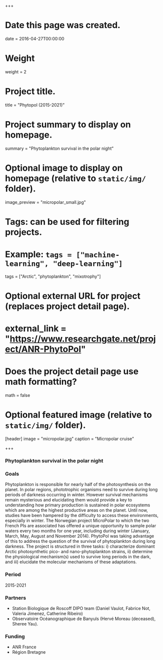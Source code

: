 +++
# Date this page was created.
date = 2016-04-27T00:00:00

# Weight
weight = 2

# Project title.
title = "Phytopol (2015-2021)"

# Project summary to display on homepage.
summary = "Phytoplankton survival in the polar night"

# Optional image to display on homepage (relative to `static/img/` folder).
image_preview = "micropolar_small.jpg"

# Tags: can be used for filtering projects.
# Example: `tags = ["machine-learning", "deep-learning"]`
tags = ["Arctic", "phytoplankton", "mixotrophy"]

# Optional external URL for project (replaces project detail page).
# external_link = "https://www.researchgate.net/project/ANR-PhytoPol"

# Does the project detail page use math formatting?
math = false

# Optional featured image (relative to `static/img/` folder).
[header]
image = "micropolar.jpg"
caption = "Micropolar cruise"

+++

### Phytoplankton survival in the polar night


### Goals
Phytoplankton is responsible for nearly half of the photosynthesis on the planet. In polar regions, phototrophic organisms need to survive during long periods of darkness occurring in winter. However survival mechanisms remain mysterious and elucidating them would provide a key to understanding how primary production is sustained in polar ecosystems which are among the highest productive areas on the planet. Until now, studies have been hampered by the difficulty to access these environments, especially in winter. The Norwegian project MicroPolar to which the two French PIs are associated has offered a unique opportunity to sample polar waters every two months for one year, including during winter (January, March, May, August and November 2014). PhytoPol was taking advantage of this to address the question of the survival of phytoplankton during long darkness. The project is structured in three tasks: i) characterize dominant Arctic photosynthetic pico- and nano-phytoplankton strains, ii) determine the physiological mechanism(s) used to survive long periods in the dark, and iii) elucidate the molecular mechanisms of these adaptations.

### Period

2015-2021

### Partners
* Station Biologique de Roscoff DIPO team (Daniel Vaulot, Fabrice Not, Valeria Jimenez, Catherine Ribeiro)
* Observatoire Océanographique  de Banyuls (Hervé Moreau (deceased), Sheree Yau).

### Funding
* ANR France
* Région Bretagne
